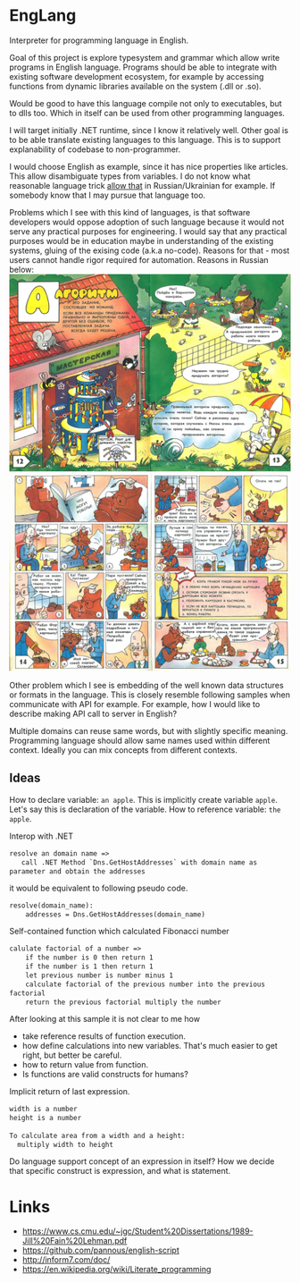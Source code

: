 EngLang
=======

Interpreter for programming language in English.

Goal of this project is explore typesystem and grammar which allow write programs in English language.
Programs should be able to integrate with existing software development ecosystem, for example by accessing functions from dynamic libraries available on the system (.dll or .so).

Would be good to have this language compile not only to executables, but to dlls too. Which in itself can be used from other programming languages.

I will target initially .NET runtime, since I know it relatively well.
Other goal is to be able translate existing languages to this language. This is to support explanability of codebase to non-programmer.

I would choose English as example, since it has nice properties like articles. This allow disambiguate types from variables. I do not know what reasonable language trick [allow that](https://ru.wikipedia.org/wiki/%D0%90%D1%80%D1%82%D0%B8%D0%BA%D0%BB%D1%8C#%D0%A2%D0%B8%D0%BF%D1%8B_%D0%B0%D1%80%D1%82%D0%B8%D0%BA%D0%BB%D0%B5%D0%B9) in Russian/Ukrainian for example. If somebody know that I may pursue that language too.

Problems which I see with this kind of languages, is that software developers would oppose adoption of such language because it would not serve any practical purposes for engineering. I would say that any practical purposes would be in education maybe in understanding of the existing systems, gluing of the exising code (a.k.a no-code).
Reasons for that - most users cannot handle rigor required for automation. Reasons in Russian below: 
![Algorithm](./2_fortran-1.jpg "Algorithm and what it is")
![Algorithm](./3_fortran.jpg "How hard to write algorithm for robot")

Other problem which I see is embedding of the well known data structures or formats in the language. This is closely resemble following samples when communicate with API for example. For example, how I would like to describe making API call to server in English?

Multiple domains can reuse same words, but with slightly specific meaning. Programming language should allow same names used within different context. Ideally you can mix concepts from different contexts.

## Ideas

How to declare variable: `an apple`. This is implicitly create variable `apple`. Let's say this is declaration of the variable. How to reference variable: `the apple`.

Interop with .NET
```
resolve an domain name =>
   call .NET Method `Dns.GetHostAddresses` with domain name as parameter and obtain the addresses
```

it would be equivalent to following pseudo code.
```
resolve(domain_name):
    addresses = Dns.GetHostAddresses(domain_name)
```

Self-contained function which calculated Fibonacci number
```
calulate factorial of a number =>
    if the number is 0 then return 1
    if the number is 1 then return 1
    let previous number is number minus 1
    calculate factorial of the previous number into the previous factorial
    return the previous factorial multiply the number
```
After looking at this sample it is not clear to me how 
- take reference results of function execution.
- how define calculations into new variables. That's much easier to get right, but better be careful.
- how to return value from function.
- Is functions are valid constructs for humans?

Implicit return of last expression.
```
width is a number
height is a number

To calculate area from a width and a height:
  multiply width to height
```

Do language support concept of an expression in itself? How we decide that specific construct is expression, and what is statement.

# Links
- https://www.cs.cmu.edu/~jgc/Student%20Dissertations/1989-Jill%20Fain%20Lehman.pdf
- https://github.com/pannous/english-script
- http://inform7.com/doc/
- https://en.wikipedia.org/wiki/Literate_programming